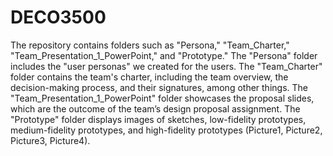 # DECO3500
The repository contains folders such as "Persona," "Team_Charter," "Team_Presentation_1_PowerPoint," and "Prototype." The "Persona" folder includes the "user personas" we created for the users. The "Team_Charter" folder contains the team's charter, including the team overview, the decision-making process, and their signatures, among other things. The "Team_Presentation_1_PowerPoint" folder showcases the proposal slides, which are the outcome of the team’s design proposal assignment. The "Prototype" folder displays images of sketches, low-fidelity prototypes, medium-fidelity prototypes, and high-fidelity prototypes (Picture1, Picture2, Picture3, Picture4).
